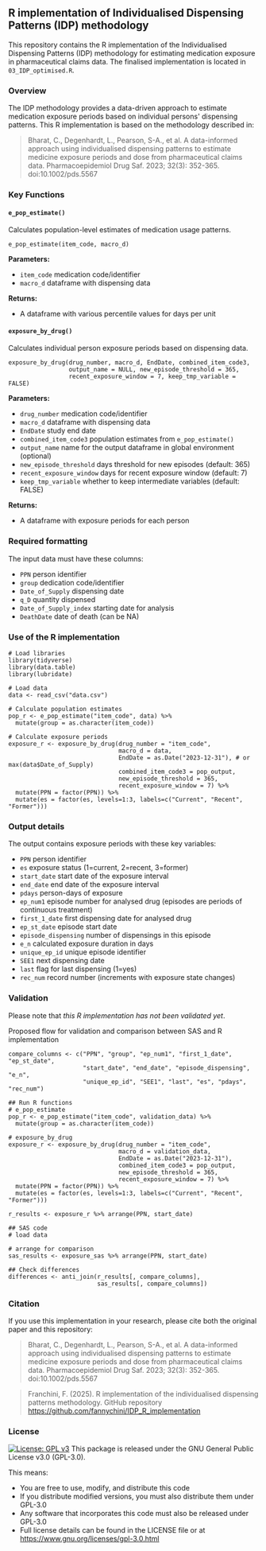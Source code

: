 ## R implementation of Individualised Dispensing Patterns (IDP) methodology

This repository contains the R implementation of the Individualised Dispensing Patterns (IDP) methodology for estimating medication exposure in pharmaceutical claims data.
The finalised implementation is located in `03_IDP_optimised.R`.

### Overview

The IDP methodology provides a data-driven approach to estimate medication exposure periods based on individual persons' dispensing patterns. 
This R implementation is based on the methodology described in:
> Bharat, C., Degenhardt, L., Pearson, S-A., et al. A data-informed approach using individualised dispensing patterns to estimate medicine exposure periods and dose from pharmaceutical claims data. Pharmacoepidemiol Drug Saf. 2023; 32(3): 352-365. doi:10.1002/pds.5567

### Key Functions

#### `e_pop_estimate()`

Calculates population-level estimates of medication usage patterns.
```{r}
e_pop_estimate(item_code, macro_d)
```

**Parameters:**
- `item_code` medication code/identifier
- `macro_d` dataframe with dispensing data

**Returns:**
- A dataframe with various percentile values for days per unit


#### `exposure_by_drug()`

Calculates individual person exposure periods based on dispensing data.
```{r}
exposure_by_drug(drug_number, macro_d, EndDate, combined_item_code3, 
                 output_name = NULL, new_episode_threshold = 365,
                 recent_exposure_window = 7, keep_tmp_variable = FALSE)
```

**Parameters:**
- `drug_number` medication code/identifier
- `macro_d` dataframe with dispensing data
- `EndDate` study end date
- `combined_item_code3` population estimates from `e_pop_estimate()`
- `output_name` name for the output dataframe in global environment (optional)
- `new_episode_threshold` days threshold for new episodes (default: 365)
- `recent_exposure_window` days for recent exposure window (default: 7)
- `keep_tmp_variable` whether to keep intermediate variables (default: FALSE)

**Returns:**
- A dataframe with exposure periods for each person

### Required formatting
The input data must have these columns:

- `PPN` person identifier
- `group` dedication code/identifier
- `Date_of_Supply` dispensing date
- `q_D` quantity dispensed
- `Date_of_Supply_index` starting date for analysis
- `DeathDate` date of death (can be NA)

### Use of the R implementation
```{r}
# Load libraries
library(tidyverse)
library(data.table)
library(lubridate)

# Load data
data <- read_csv("data.csv")

# Calculate population estimates
pop_r <- e_pop_estimate("item_code", data) %>%
  mutate(group = as.character(item_code))

# Calculate exposure periods
exposure_r <- exposure_by_drug(drug_number = "item_code",
                               macro_d = data,
                               EndDate = as.Date("2023-12-31"), # or max(data$Date_of_Supply) 
                               combined_item_code3 = pop_output,
                               new_episode_threshold = 365,  
                               recent_exposure_window = 7) %>%
  mutate(PPN = factor(PPN)) %>%
  mutate(es = factor(es, levels=1:3, labels=c("Current", "Recent", "Former")))
```

### Output details
The output contains exposure periods with these key variables:

- `PPN` person identifier
- `es` exposure status (1=current, 2=recent, 3=former)
- `start_date` start date of the exposure interval
- `end_date` end date of the exposure interval
- `pdays` person-days of exposure
- `ep_num1` episode number for analysed drug (episodes are periods of continuous treatment)
- `first_1_date` first dispensing date for analysed drug 
- `ep_st_date` episode start date
- `episode_dispensing` number of dispensings in this episode
- `e_n` calculated exposure duration in days
- `unique_ep_id` unique episode identifier
- `SEE1` next dispensing date
- `last` flag for last dispensing (1=yes)
- `rec_num` record number (increments with exposure state changes)

### Validation
Please note that *this R implementation has not been validated yet*.

Proposed flow for validation and comparison between SAS and R implementation
```{r}
compare_columns <- c("PPN", "group", "ep_num1", "first_1_date", "ep_st_date", 
                     "start_date", "end_date", "episode_dispensing", "e_n", 
                     "unique_ep_id", "SEE1", "last", "es", "pdays", "rec_num")

## Run R functions
# e_pop_estimate
pop_r <- e_pop_estimate("item_code", validation_data) %>%
  mutate(group = as.character(item_code))

# exposure_by_drug
exposure_r <- exposure_by_drug(drug_number = "item_code",
                               macro_d = validation_data,
                               EndDate = as.Date("2023-12-31"), 
                               combined_item_code3 = pop_output,
                               new_episode_threshold = 365,  
                               recent_exposure_window = 7) %>%
  mutate(PPN = factor(PPN)) %>%
  mutate(es = factor(es, levels=1:3, labels=c("Current", "Recent", "Former")))

r_results <- exposure_r %>% arrange(PPN, start_date)

## SAS code
# load data

# arrange for comparison
sas_results <- exposure_sas %>% arrange(PPN, start_date)

## Check differences
differences <- anti_join(r_results[, compare_columns], 
                         sas_results[, compare_columns])
```

### Citation
If you use this implementation in your research, please cite both the original paper and this repository:

> Bharat, C., Degenhardt, L., Pearson, S-A., et al. A data-informed approach using individualised dispensing patterns to estimate medicine exposure periods and dose from pharmaceutical claims data. Pharmacoepidemiol Drug Saf. 2023; 32(3): 352-365. doi:10.1002/pds.5567

> Franchini, F. (2025). R implementation of the individualised dispensing patterns methodology. GitHub repository https://github.com/fannychini/IDP_R_implementation


### License

[![License: GPL v3](https://img.shields.io/badge/License-GPLv3-blue.svg)](https://www.gnu.org/licenses/gpl-3.0)
This package is released under the GNU General Public License v3.0 (GPL-3.0).

This means:
- You are free to use, modify, and distribute this code
- If you distribute modified versions, you must also distribute them under GPL-3.0
- Any software that incorporates this code must also be released under GPL-3.0
- Full license details can be found in the LICENSE file or at https://www.gnu.org/licenses/gpl-3.0.html
